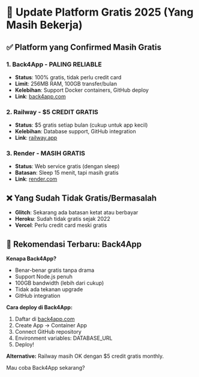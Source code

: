 # 🔄 Update Platform Gratis 2025 (Yang Masih Bekerja)

## ✅ Platform yang Confirmed Masih Gratis

### 1. **Back4App** - PALING RELIABLE
- **Status**: 100% gratis, tidak perlu credit card
- **Limit**: 256MB RAM, 100GB transfer/bulan  
- **Kelebihan**: Support Docker containers, GitHub deploy
- **Link**: [back4app.com](https://back4app.com)

### 2. **Railway** - $5 CREDIT GRATIS
- **Status**: $5 gratis setiap bulan (cukup untuk app kecil)
- **Kelebihan**: Database support, GitHub integration
- **Link**: [railway.app](https://railway.app)

### 3. **Render** - MASIH GRATIS  
- **Status**: Web service gratis (dengan sleep)
- **Batasan**: Sleep 15 menit, tapi masih gratis
- **Link**: [render.com](https://render.com)

## ❌ Yang Sudah Tidak Gratis/Bermasalah

- **Glitch**: Sekarang ada batasan ketat atau berbayar
- **Heroku**: Sudah tidak gratis sejak 2022
- **Vercel**: Perlu credit card meski gratis

## 🎯 Rekomendasi Terbaru: **Back4App**

**Kenapa Back4App?**
- Benar-benar gratis tanpa drama
- Support Node.js penuh
- 100GB bandwidth (lebih dari cukup)
- Tidak ada tekanan upgrade
- GitHub integration

**Cara deploy di Back4App:**
1. Daftar di [back4app.com](https://back4app.com)
2. Create App → Container App
3. Connect GitHub repository
4. Environment variables: DATABASE_URL
5. Deploy!

**Alternative:** Railway masih OK dengan $5 credit gratis monthly.

Mau coba Back4App sekarang?